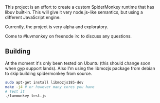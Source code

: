 This project is an effort to create a custom SpiderMonkey runtime that has libuv built-in.  This will give it very node.js-like semantics, but using a different JavaScript engine.

Currently, the project is very alpha and exploratory.  

Come to #luvmonkey on freenode irc to discuss any questions.

## Building

At the moment it's only been tested on Ubuntu (this should change soon when gyp support lands).  Also I'm using the libmozjs package from debian to skip building spidermonkey from source.

```sh
sudo apt-get install libmozjs185-dev 
make -j4 # or however many cores you have
# Test it
./luvmonkey test.js
```
